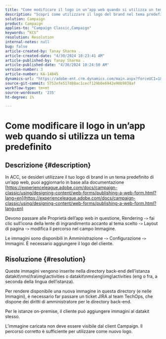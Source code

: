 ```yaml
---
title: "Come modificare il logo in un’app web quando si utilizza un tema predefinito"
description: "Scopri come utilizzare il logo del brand nel tema predefinito di un’app web."
solution: Campaign
product: Campaign
applies-to: "Campaign Classic,Campaign"
keywords: “KCS”
resolution: Resolution
internal-notes: null
bug: false
article-created-by: Tanay Sharma .
article-created-date: "4/30/2024 10:23:41 AM"
article-published-by: Tanay Sharma .
article-published-date: "4/30/2024 10:24:50 AM"
version-number: 3
article-number: KA-14045
dynamics-url: "https://adobe-ent.crm.dynamics.com/main.aspx?forceUCI=1&pagetype=entityrecord&etn=knowledgearticle&id=4d0226b1-db06-ef11-9f8a-6045bd026dc7"
source-git-commit: 5752efe517d88ac1cecf129b0e6942e90b9838af
workflow-type: tm+mt
source-wordcount: '235'
ht-degree: 1%

---
```


# Come modificare il logo in un’app web quando si utilizza un tema predefinito

## Descrizione {#description}


In ACC, se desideri utilizzare il tuo logo di brand in un tema predefinito di un’app web, puoi aggiornarlo in base alla documentazione [https://experienceleague.adobe.com/docs/campaign-classic/using/designing-content/web-forms/publishing-a-web-form.html?lang=en](https://experienceleague.adobe.com/docs/campaign-classic/using/designing-content/web-forms/publishing-a-web-form.html?lang=en)

Devono passare alle Proprietà dell’app web in questione, Rendering -`>`  fai clic sull’icona della lente di ingrandimento accanto al tema scelto -`>`  Layout di pagina -`>`  modifica il percorso nel campo Immagine.

Le immagini sono disponibili in Amministrazione -`>`  Configurazione -`>`  Immagini. È necessario aggiungere il logo del cliente.


## Risoluzione {#resolution}


Queste immagini vengono inserite nella directory back-end dell’istanza datakit\nms\fra\img\activities o datakit\nms\eng\img\activities (eng o fra, a seconda della lingua dell’istanza).

Per rendere disponibile una nuova immagine in questa directory (e nelle Immagini), è necessario far passare un ticket JIRA al team TechOps, che dispone dei diritti di amministratore per le directory back-end.

Per le istanze on-premise, il cliente può aggiungere immagini al datakit stesso.

L’immagine caricata non deve essere visibile dal client Campaign. Il percorso corretto è sufficiente per utilizzare come nuovo logo.


